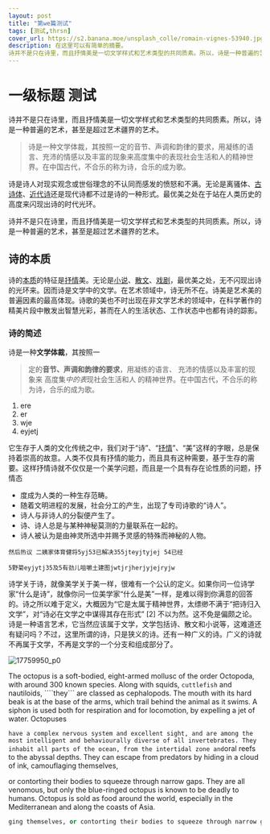 ```yaml
---
layout: post
title: "第we篇测试"
tags: [测试,thrsn]
cover_url: https://s2.banana.moe/unsplash_colle/romain-vignes-53940.jpg
description: 在这里可以有简单的摘要。
诗并不是只在诗里，而且抒情美是一切文学样式和艺术类型的共同质素。所以，诗是一种普遍的艺术，甚至是超过艺术疆界的艺术。
---
```


# 一级标题 测试

诗并不是只在诗里，而且抒情美是一切文学样式和艺术类型的共同质素。所以，诗是一种普遍的艺术，甚至是超过艺术疆界的艺术。

> 诗是一种文学体裁，其按照一定的音节、声调和韵律的要求，用凝练的语言、充沛的情感以及丰富的现象来高度集中的表现社会生活和人的精神世界。在中国古代，不合乐的称为诗，合乐的成为歌。

诗是诗人对现实观念或世俗理念的不认同而感发的愤怒和不满。无论是离骚体、[古诗体](https://baike.baidu.com/item/%E5%8F%A4%E8%AF%97%E4%BD%93)、[近代诗](https://baike.baidu.com/item/%E8%BF%91%E4%BB%A3%E8%AF%97)还是现代诗都不过是诗的一种形式。最优美之处在于站在人类历史的高度来闪现出诗的时代光环。

诗并不是只在诗里，而且抒情美是一切文学样式和艺术类型的共同质素。所以，诗是一种普遍的艺术，甚至是超过艺术疆界的艺术。

## 诗的本质

诗的[本质](https://baike.baidu.com/item/%E6%9C%AC%E8%B4%A8/33073)的特征是[抒情](https://baike.baidu.com/item/%E6%8A%92%E6%83%85)美。无论是[小说](https://baike.baidu.com/item/%E5%B0%8F%E8%AF%B4/45851)、[散文](https://baike.baidu.com/item/%E6%95%A3%E6%96%87/104524)、[戏剧](https://baike.baidu.com/item/%E6%88%8F%E5%89%A7/29000)，最优美之处，无不闪现出诗的光环来。因而诗是文学中的文学。在艺术领域中，诗无所不在。诗美是艺术美的普遍因素的最高体现。诗歌的美也不时出现在非文学艺术的领域中，在科学著作的精美片段中散发出智慧光彩，甚而在人的生活状态、工作状态中也都有诗的踪影。
### 诗的简述

诗是一种**文学体裁**，其按照一
>
>定的**音节、声调和韵律的要求**，用凝练的语言、
>充沛的情感以及丰富的现象来
>高度集*中的表*现社会生活和人
>的精神世界。在中国古代，不合乐的称
>为诗，合乐的成为歌。
1. ere
2. er 
3. wje
4. eyjetj

它生存于人类的文化传统之中，我们对于“诗”、“[抒情](https://baike.baidu.com/item/%E6%8A%92%E6%83%85)”、“美”这样的字眼，总是保持着崇高的故意。人类不仅具有抒情的能力，而且具有这种需要，基于生存的需要。这样抒情诗就不仅仅是一个美学问题，而且是一个具有存在论性质的问题，抒情态

- 度成为人类的一种生存范畴。
- 随着文明进程的发展，社会分工的产生，出现了专司诗歌的“诗人”。
- 诗人与非诗人的分裂便产生了。
- 诗、诗人总是与某种神秘莫测的力量联系在一起的。
- 诗人被认为是由神灵所选中并赐予灵感的特殊而神秘的人物。

```
然后热议 二姨家体育健将5yj53已解决355jteyjtyjej 54已经

5野菊eyjytj35及5有劲儿咀嚼土建图jwtjrjherjyjejryjw
```

诗学关于诗，就像美学关于美一样，很难有一个公认的定义。如果你问一位诗学家“什么是诗”，就像你问一位美学家“什么是美”一样，是难以得到你满意的回答的。诗之所以难于定义，大概因为“它是太属于精神世界，太缥缈不满于“把诗归入文学”，对“诗必在文学之中谋得其存在形式” [2]  不以为然。这不免是偏颇之论。诗是一种语言艺术，它当然应该属于文学，文学包括诗、散文和小说等，这难道还有疑问吗？不过，这里所谓的诗，只是狭义的诗。还有一种广义的诗。广义的诗就不再属于文学，不再是文学的一个分支和组成部分了。

![17759950_p0](E:\图片\赤井さしみ\17759950_p0.jpg)

The octopus is a soft-bodied, eight-armed mollusc of the order Octopoda, with around 300 known species. Along with squids, ````cuttlefish```` and nautiloids, ````they``` are classed as cephalopods. The mouth with its hard beak is at the base of the arms, which trail behind the animal as it swims. A siphon is used both for respiration and for locomotion, by expelling a jet of water. Octopuses

```` have a complex nervous system and excellent sight, and are among the most intelligent and behaviourally diverse of all invertebrates. They inhabit all parts of the ocean, from the intertidal zone and ````oral reefs to the abyssal depths. They can escape from predators by hiding in a cloud of ink, camouflaging themselves, 

or contorting their bodies to squeeze through narrow gaps. They are all venomous, but only the blue-ringed octopus is known to be deadly to humans. Octopus is sold as food around the world, especially in the Mediterranean and along the coasts of Asia. 

``` ruby
ging themselves, or contorting their bodies to squeeze through narrow gaps. They are all venomo
```


